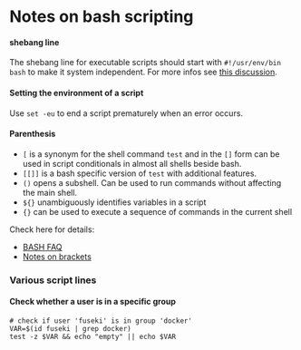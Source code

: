 # Notes on bash scripting

#### shebang line

The shebang line for executable scripts should start with `#!/usr/env/bin bash`
to make it system independent. For more infos see [this discussion](
https://stackoverflow.com/questions/10376206/what-is-the-preferred-bash-shebang).

#### Setting the environment of a script

Use `set -eu` to end a script prematurely when an error occurs.

#### Parenthesis

- `[` is a synonym for the shell command `test` and in the `[]` form can be used in 
  script conditionals in almost all shells beside bash.
- `[[]]` is a bash specific version of `test` with additional features.
- `()` opens a subshell. Can be used to run commands without affecting the main shell.
- `${}` unambiguously identifies variables in a script
- `{}` can be used to execute a sequence of commands in the current shell

Check here for details:
- [BASH FAQ](
  http://mywiki.wooledge.org/BashFAQ/031
  )
- [Notes on brackets](
  https://stackoverflow.com/questions/2188199/how-to-use-double-or-single-brackets-parentheses-curly-braces
  )


### Various script lines

#### Check whether a user is in a specific group

    # check if user 'fuseki' is in group 'docker'
    VAR=$(id fuseki | grep docker)
    test -z $VAR && echo "empty" || echo $VAR
